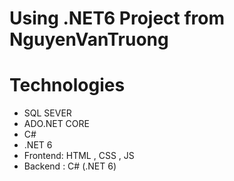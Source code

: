 ﻿# Using .NET6 Project from NguyenVanTruong
# Technologies
 - SQL SEVER
 - ADO.NET CORE
 - C#
 - .NET 6
 - Frontend: HTML , CSS , JS 
 - Backend : C# (.NET 6)
# 